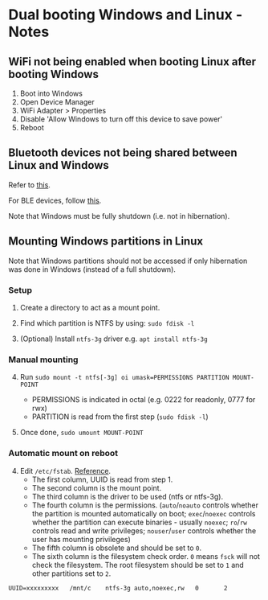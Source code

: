 # Dual booting Windows and Linux - Notes

## WiFi not being enabled when booting Linux after booting Windows

1. Boot into Windows
2. Open Device Manager
3. WiFi Adapter > Properties
4. Disable 'Allow Windows to turn off this device to save power'
5. Reboot


## Bluetooth devices not being shared between Linux and Windows

Refer to [this](https://wiki.archlinux.org/title/Bluetooth#Dual_boot_pairing).

For BLE devices, follow
[this](https://wiki.archlinux.org/title/Bluetooth#Dual_boot_pairing).

Note that Windows must be fully shutdown (i.e. not in hibernation).


## Mounting Windows partitions in Linux

Note that Windows partitions should not be accessed if only hibernation was
done in Windows (instead of a full shutdown).

### Setup

1. Create a directory to act as a mount point.

2. Find which partition is NTFS by using:
    `sudo fdisk -l`

3. (Optional) Install `ntfs-3g` driver e.g. `apt install ntfs-3g`

### Manual mounting

4. Run `sudo mount -t ntfs[-3g] oi umask=PERMISSIONS PARTITION MOUNT-POINT`
    - PERMISSIONS is indicated in octal (e.g. 0222 for readonly, 0777 for rwx)
    - PARTITION is read from the first step (`sudo fdisk -l`)

5. Once done, `sudo umount MOUNT-POINT`

### Automatic mount on reboot

4. Edit `/etc/fstab`. [Reference](https://www.redhat.com/sysadmin/etc-fstab).
    - The first column, UUID is read from step 1.
    - The second column is the mount point.
    - The third column is the driver to be used (ntfs or ntfs-3g).
    - The fourth column is the permissions. (`auto`/`noauto` controls whether the partition is mounted automatically on
      boot; `exec`/`noexec` controls whether the partition can execute binaries - usually `noexec`; `ro`/`rw` controls
      read and write privileges; `nouser`/`user` controls whether the user has mounting privileges)
    - The fifth column is obsolete and should be set to `0`.
    - The sixth column is the filesystem check order. `0` means `fsck` will not check the filesystem. The root
      filesystem should be set to `1` and other partitions set to `2`.

```
UUID=xxxxxxxxx   /mnt/c    ntfs-3g auto,noexec,rw   0       2
```

